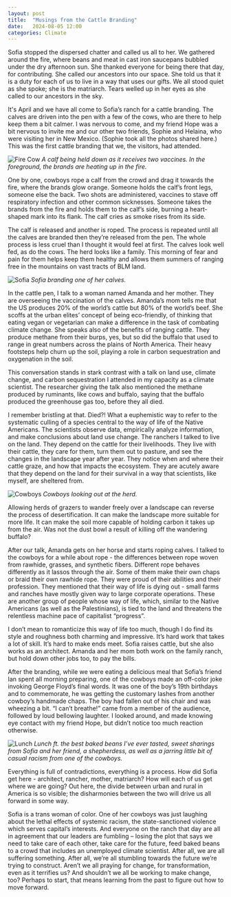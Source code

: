 ```yaml
---
layout: post
title:  "Musings from the Cattle Branding"
date:   2024-08-05 12:00 
categories: Climate 
---
```

Sofia stopped the dispersed chatter and called us all to her. We gathered around the fire, where beans and meat in cast iron saucepans bubbled under the dry afternoon sun. She thanked everyone for being there that day, for contributing. She called our ancestors into our space. She told us that it is a duty for each of us to live in a way that uses our gifts. We all stood quiet as she spoke; she is the matriarch. Tears welled up in her eyes as she called to our ancestors in the sky. 

It's April and we have all come to Sofia’s ranch for a cattle branding. The calves are driven into the pen with a few of the cows, who are there to help keep them a bit calmer. I was nervous to come, and my friend Hope was a bit nervous to invite me and our other two friends, Sophie and Helaina, who were visiting her in New Mexico. (Sophie took all the photos shared here.) This was the first cattle branding that we, the visitors, had attended.  

![Fire Cow](/assets/images/fire_shots.JPG)
*A calf being held down as it receives two vaccines. In the foreground, the brands are heating up in the fire.*

One by one, cowboys rope a calf from the crowd and drag it towards the fire, where the brands glow orange. Someone holds the calf’s front legs, someone else the back. Two shots are administered, vaccines to stave off respiratory infection and other common sicknesses. Someone takes the brands from the fire and holds them to the calf’s side, burning a heart-shaped mark into its flank. The calf cries as smoke rises from its side.

The calf is released and another is roped. The process is repeated until all the calves are branded then they’re released from the pen. The whole process is less cruel than I thought it would feel at first. The calves look well fed, as do the cows. The herd looks like a family. This morning of fear and pain for them helps keep them healthy and allows them summers of ranging free in the mountains on vast tracts of BLM land. 

![Sofia](/assets/images/Sofia_branding.JPG)
*Sofia branding one of her calves.*

In the cattle pen, I talk to a woman named Amanda and her mother. They are overseeing the vaccination of the calves. Amanda’s mom tells me that the US produces 20% of the world’s cattle but 80% of the world’s beef. She scoffs at the urban elites’ concept of being eco-friendly, of thinking that eating vegan or vegetarian can make a difference in the task of combating climate change. She speaks also of the benefits of ranging cattle. They produce methane from their burps, yes, but so did the buffalo that used to range in great numbers across the plains of North America. Their heavy footsteps help churn up the soil, playing a role in carbon sequestration and oxygenation in the soil. 

This conversation stands in stark contrast with a talk on land use, climate change, and carbon sequestration I attended in my capacity as a climate scientist. The researcher giving the talk also mentioned the methane produced by ruminants, like cows and buffalo, saying that the buffalo produced the greenhouse gas too, before they all died. 

I remember bristling at that. Died?! What a euphemistic way to refer to the systematic culling of a species central to the way of life of the Native Americans. The scientists observe data, empirically analyze information, and make conclusions about land use change. The ranchers I talked to live on the land. They depend on the cattle for their livelihoods. They live with their cattle, they care for them, turn them out to pasture, and see the changes in the landscape year after year. They notice when and where their cattle graze, and how that impacts the ecosystem. They are acutely aware that they depend on the land for their survival in a way that scientists, like myself, are sheltered from. 

![Cowboys](/assets/images/cowboys_cows.JPG)
*Cowboys looking out at the herd.*

Allowing herds of grazers to wander freely over a landscape can reverse the process of desertification. It can make the landscape more suitable for more life. It can make the soil more capable of holding carbon it takes up from the air. Was not the dust bowl a result of killing off the wandering buffalo?

After our talk, Amanda gets on her horse and starts roping calves. I talked to the cowboys for a while about rope - the differences between rope woven from rawhide, grasses, and synthetic fibers. Different rope behaves differently as it lassos through the air. Some of them make their own chaps or braid their own rawhide rope. They were proud of their abilities and their profession. They mentioned that their way of life is dying out - small farms and ranches have mostly given way to large corporate operations. These are another group of people whose way of life, which, similar to the Native Americans (as well as the Palestinians), is tied to the land and threatens the relentless machine pace of capitalist “progress”.  

I don’t mean to romanticize this way of life too much, though I do find its style and roughness both charming and impressive. It’s hard work that takes a lot of skill. It’s hard to make ends meet. Sofia raises cattle, but she also works as an architect. Amanda and her mom both work on the family ranch, but hold down other jobs too, to pay the bills.

After the branding, while we were eating a delicious meal that Sofia’s friend Ian spent all morning preparing, one of the cowboys made an off-color joke invoking George Floyd’s final words. It was one of the boy’s 19th birthdays and to commemorate, he was getting the customary lashes from another cowboy’s handmade chaps. The boy had fallen out of his chair and was wheezing a bit. “I can’t breathe!” came from a member of the audience, followed by loud bellowing laughter. I looked around, and made knowing eye contact with my friend Hope, but didn’t notice too much reaction otherwise.

![Lunch](/assets/images/lunch.JPG)
*Lunch ft. the best baked beans I’ve ever tasted, sweet sharings from Sofia and her friend, a shepherdess, as well as a jarring little bit of casual racism from one of the cowboys.*

Everything is full of contradictions, everything is a process. How did Sofia get here - architect, rancher, mother, matriarch? How will each of us get where we are going? Out here, the divide between urban and rural in America is so visible; the disharmonies between the two will drive us all forward in some way.

Sofia is a trans woman of color. One of her cowboys was just laughing about the lethal effects of systemic racism, the state-sanctioned violence which serves capital’s interests. And everyone on the ranch that day are all in agreement that our leaders are fumbling – losing the plot that says we need to take care of each other, take care for the future, feed baked beans to a crowd that includes an unemployed climate scientist. After all, we are all suffering something. After all, we’re all stumbling towards the future we’re trying to construct. Aren’t we all praying for change, for transformation, even as it terrifies us? And shouldn’t we all be working to make change, too? Perhaps to start, that means learning from the past to figure out how to move forward. 
